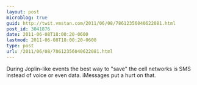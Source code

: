 ```yaml
---
layout: post
microblog: true
guid: http://twit.vmstan.com/2011/06/08/78612356040622081.html
post_id: 3041876
date: 2011-06-08T18:00:20-0600
lastmod: 2011-06-08T18:00:20-0600
type: post
url: /2011/06/08/78612356040622081.html
---
```

During Joplin-like events the best way to "save" the cell networks is SMS instead of voice or even data. iMessages put a hurt on that.
